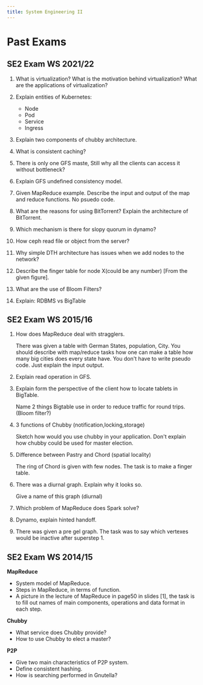 ```yaml
---
title: System Engineering II
---
```


# Past Exams

## SE2 Exam WS 2021/22

1. What is virtualization? What is the motivation behind virtualization? What are the applications of virtualization?

2. Explain entities of Kubernetes:

   - Node
   - Pod
   - Service
   - Ingress

3. Explain two components of chubby architecture.

4. What is consistent caching?

5. There is only one GFS maste, Still why all the clients can access it without bottleneck?

6. Explain GFS undefined consistency model.

7. Given MapReduce example. Describe the input and output of the map and reduce functions. No psuedo code.

8. What are the reasons for using BitTorrent? Explain the architecture of BitTorrent.

9. Which mechanism is there for slopy quorum in dynamo?

10. How ceph read file or object from the server?

11. Why simple DTH architecture has issues when we add nodes to the network?

12. Describe the finger table for node X(could be any number) [From the given figure].

13. What are the use of Bloom Filters?

14. Explain: RDBMS vs BigTable

## SE2 Exam WS 2015/16

1. How does MapReduce deal with stragglers.

   There was given a table with German States, population, City. You should describe with map/reduce tasks how one can make a table how many big cities does every state have. You don't have to write pseudo code. Just explain the input output.

2. Explain read operation in GFS.

3. Explain form the perspective of the client how to locate tablets in BigTable.

   Name 2 things Bigtable use in order to reduce traffic for round trips.(Bloom filter?)

4. 3 functions of Chubby (notification,locking,storage)

   Sketch how would you use chubby in your application. Don't explain how chubby could be used for master election.

5. Difference between Pastry and Chord (spatial locality)

   The ring of Chord is given with few nodes. The task is to make a finger table.

6. There was a diurnal graph. Explain why it looks so.

   Give a name of this graph (diurnal)

7. Which problem of MapReduce does Spark solve?

8. Dynamo, explain hinted handoff.

9. There was given a pre gel graph. The task was to say which vertexes would be inactive after superstep 1.

## SE2 Exam WS 2014/15

**MapReduce**

- System model of MapReduce.
- Steps in MapReduce, in terms of function.
- A picture in the lecture of MapReduce in page50 in slides [1], the task is to fill out names of main components, operations and data format in each step.

**Chubby**

- What service does Chubby provide?
- How to use Chubby to elect a master?

**P2P**

- Give two main characteristics of P2P system.
- Define consistent hashing.
- How is searching performed in Gnutella?
